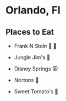 # Orlando, Fl
## Places to Eat

- Frank N Stein :beer: :hotdog:
- Jungle Jim's :hamburger:
- Disney Springs :mouse:

- Nortons :hamburger:

- Sweet Tomato's :tomato:
